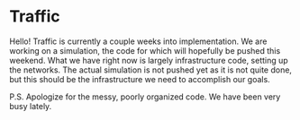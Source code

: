 # Traffic

Hello! Traffic is currently a couple weeks into implementation. We are working on a simulation, the code for which will hopefully be pushed this weekend.
What we have right now is largely infrastructure code, setting up the networks. The actual simulation is not pushed yet as it is
not quite done, but this should be the infrastructure we need to accomplish our goals.

P.S. Apologize for the messy, poorly organized code. We have been very busy lately.


